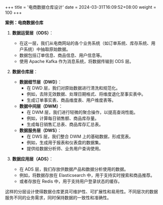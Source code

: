 +++
title = '电商数据仓库设计'
date = 2024-03-31T16:09:52+08:00
weight = 100
+++


**案例：电商数据仓库**

1. **数据运营层（ODS）**：
    - 在这一层，我们从电商网站的各个业务系统（如订单系统、库存系统、用户系统）中抽取原始数据。
    - 数据包括订单信息、商品信息、用户信息等。
    - 使用 Apache Kafka 作为消息系统，将数据传输到 ODS 层。

2. **数据仓库层**：
    - **数据细节层（DWD）**：
        - 在 DWD 层，我们对原始数据进行清洗和规范化。
        - 例如，去除无效数据、处理日期格式、将维度退化至事实表中。
        - 生成订单事实表、商品维度表、用户维度表等。
    - **数据中间层（DWM）**：
        - 在 DWM 层，我们进行轻微的聚合操作，以提高查询性能。
        - 例如，计算每日销售额、商品库存量。
        - 生成每日销售汇总表、商品库存汇总表。
    - **数据服务层（DWS）**：
        - 在 DWS 层，我们整合 DWM 上的基础数据，形成宽表。
        - 例如，生成用于报表和仪表盘的数据集。
        - 提供给数据分析师、业务用户查询使用。

3. **数据应用层（ADS）**：
    - 在 ADS 层，我们存放供数据产品和数据分析使用的数据。
    - 例如，将数据存放在 Elasticsearch 中，用于支持实时搜索和商品推荐。
    - 或者存放在 Redis 中，用于支持用户登录状态的缓存。

这样的分层设计使得数据仓库更具可维护性、可扩展性和易用性。不同层次的数据服务不同的业务需求，同时保持数据的一致性和准确性。
